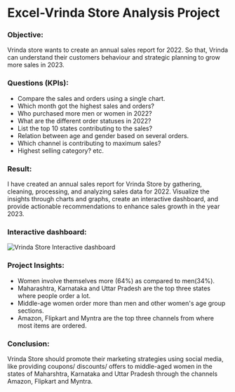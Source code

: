 # Excel-Vrinda Store Analysis Project
### Objective:
Vrinda store wants to create an annual sales report for 2022. So that, Vrinda can understand their customers behaviour and strategic planning to grow more sales in 2023.

### Questions (KPIs):
- Compare the sales and orders using a single chart.
- Which month got the highest sales and orders?
- Who purchased more men or women in 2022?
- What are the different order statuses in 2022?
- List the top 10 states contributing to the sales?
- Relation between age and gender based on several orders.
- Which channel is contributing to maximum sales?
- Highest selling category? etc.

### Result:
I have created an annual sales report for Vrinda Store by gathering, cleaning, processing, and analyzing sales data for 2022. Visualize the insights through charts and graphs, create an interactive dashboard, and provide actionable recommendations to enhance sales growth in the year 2023. 
### Interactive dashboard:
![Vrinda Store Interactive dashboard](https://github.com/Chaitanya101101/Excel_Vrinda_Store_Analysis/assets/128048654/076f3c6c-7b10-4e21-a3fa-a00b8cb01068)
### Project Insights:
* Women involve themselves more (64%) as compared to men(34%).
* Maharashtra, Karnataka and Uttar Pradesh are the top three states where people order a lot.
* Middle-age women order more than men and other women's age group sections.
* Amazon, Flipkart and Myntra are the top three channels from where most items are ordered.
### Conclusion:
Vrinda Store should promote their marketing strategies using social media, like providing coupons/ discounts/ offers to middle-aged women in the states of Maharshtra, Karnataka and Uttar Pradesh through the channels Amazon, Flipkart and Myntra.
